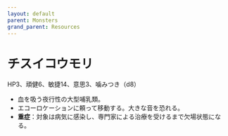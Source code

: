 ```yaml
---
layout: default
parent: Monsters
grand_parent: Resources
---
```


# チスイコウモリ

HP3、頑健6、敏捷14、意思3、噛みつき（d8）

- 血を吸う夜行性の大型哺乳類。
- エコーロケーションに頼って移動する。大きな音を恐れる。
- **重症**：対象は病気に感染し、専門家による治療を受けるまで欠場状態になる。
